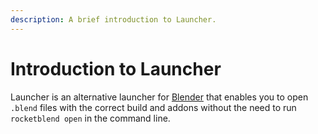 ```yaml
---
description: A brief introduction to Launcher.
---
```


# Introduction to Launcher

Launcher is an alternative launcher for [Blender](https://www.blender.org/) that enables you to open `.blend` files with the correct build and addons without the need to run `rocketblend open` in the command line.
